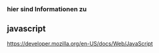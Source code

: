 ### hier sind Informationen zu

## javascript

https://developer.mozilla.org/en-US/docs/Web/JavaScript
